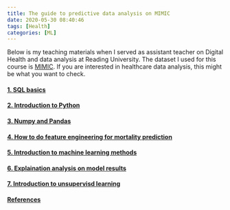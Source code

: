 ```yaml
---
title: The guide to predictive data analysis on MIMIC
date: 2020-05-30 08:40:46
tags: [Health]
categories: [ML]
---
```


Below is my teaching materials when I served as assistant teacher on Digital Health and data analysis at Reading University. The dataset I used for this course is [MIMIC](https://mimic.physionet.org). If you are interested in healthcare data analysis, this might be what you want to check.

<!--more-->


#### [1. SQL basics](https://github.com/niuguy/digithealthcourse/blob/master/%5B000%5DSql_basics.ipynb)

#### [2. Introduction to Python](https://github.com/niuguy/digithealthcourse/blob/master/%5B011%5DIntroduction_to_python.ipynb)

#### [3. Numpy and Pandas](https://github.com/niuguy/digithealthcourse/blob/master/%5B021%5DEDA_Numpy%20and%20Pandas.ipynb)

#### [4. How to do feature engineering for mortality prediction](https://github.com/niuguy/digithealthcourse/blob/master/%5B022%5DMIMIC3_Mortality_EDA.ipynb)

#### [5. Introduction to machine learning methods](https://github.com/niuguy/digithealthcourse/blob/master/%5B023%5DMIMIC3_Mortality_Model.ipynb)

#### [6. Explaination analysis on model results](https://github.com/niuguy/digithealthcourse/blob/master/%5B024%5DMIMIC3_motality_Model_explain.ipynb)

#### [7. Introduction to unsupervisd learning](https://github.com/niuguy/digithealthcourse/blob/master/%5B025%5DMIMIC3_unsupervised_learning.ipynb)


#### [References](https://github.com/niuguy/digithealthcourse/blob/master/README.md)